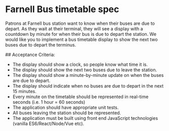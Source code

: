 # Farnell Bus timetable spec

Patrons at Farnell bus station want to know when their buses are due to depart. As they wait at their terminal, they will see a display with a countdown by minute for when their bus is due to depart the station. We would like you to implement a bus timetable display to show the next two buses due to depart the terminus.

## Acceptance Criteria:

- The display should show a clock, so people know what time it is.
- The display should show the next two buses due to leave the station.
- The display should show a minute-by-minute update on when the buses are due to depart.
- The display should indicate when no buses are due to depart in the next 15 minutes.
- Every minute on the timetable should be represented in real-time seconds (i.e. 1 hour = 60 seconds)
- The application should have appropriate unit tests.
- All buses leaving the station should be represented.
- The application must be built using front end JavaScript technologies (vanilla ES6/React/Node/Vue etc).
